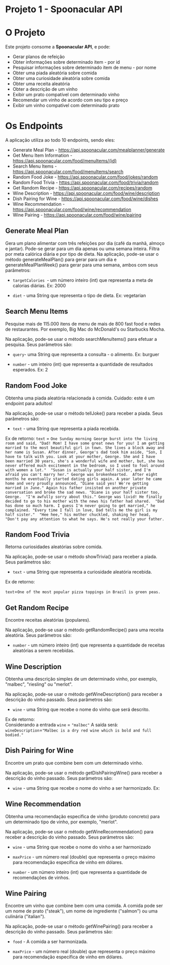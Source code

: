 
# Projeto 1 - Spoonacular API

# O Projeto

Este projeto consome a **Spoonacular API**, e pode:

 - Gerar planos de refeição
 - Obter informações sobre determinado item - por id
 - Pesquisar informações sobre determinado item de menu - por nome
 - Obter uma piada aleatória sobre comida
 - Obter uma curiosidade aleatória sobre comida
 - Obter uma receita aleatória
 - Obter a descrição de um vinho
 - Exibir um prato compatível com determinado vinho
 - Recomendar um vinho de acordo com seu tipo e preço
 - Exibir um vinho compatível com determinado prato

# Os Endpoints

A aplicação utiliza ao todo 10 endpoints, sendo eles:

 - Generate Meal Plan - https://api.spoonacular.com/mealplanner/generate
 - Get Menu Item Information - https://api.spoonacular.com/food/menuItems/{id}
 - Search Menu Items - https://api.spoonacular.com/food/menuItems/search
 - Random Food Joke - https://api.spoonacular.com/food/jokes/random
 - Random Food Trivia - https://api.spoonacular.com/food/trivia/random
 - Get Random Recipe - https://api.spoonacular.com/recipes/random
 - Wine Description - https://api.spoonacular.com/food/wine/description
 - Dish Pairing for Wine - https://api.spoonacular.com/food/wine/dishes
 - Wine Recommendation - https://api.spoonacular.com/food/wine/recommendation
 - Wine Pairing - https://api.spoonacular.com/food/wine/pairing

## Generate Meal Plan

Gera um plano alimentar com três refeições por dia (café da manhã, almoço e jantar). Pode-se gerar para um dia apenas ou uma semana inteira. 
Filtra por meta calórica diária e por tipo de dieta.
Na aplicação, pode-se usar o método generateMealPlan() para gerar para um dia e generateMealPlanWeek() para gerar para uma semana, ambos com seus parâmetros:

 - `targetCalories `- um número inteiro (int) que representa a meta de calorias diárias. 
 Ex: 2000
 
 - `diet` - uma String que representa o tipo de dieta. 
 Ex: vegetarian

##  Search Menu Items

Pesquise mais de 115.000 itens de menu de mais de 800 fast food e redes de restaurantes. Por exemplo, Big Mac do McDonald's ou Starbucks Mocha.

Na aplicação, pode-se usar o método searchMenuItems() para efetuar a pesquisa. Seus parâmetros são:

 - `query`- uma String que representa a consulta - o alimento. 
 Ex: burguer
 
 - `number` - um inteiro (int) que representa a quantidade de resultados esperados.
 Ex: 2

## Random Food Joke

Obtenha uma piada aleatória relacionada à comida. Cuidado: este é um endpoint para adultos!

Na aplicação, pode-se usar o método tellJoke() para receber a piada. Seus parâmetros são:

 - `text` - uma String que representa a piada recebida. 
 
Ex de retorno:
`text` = `One Sunday morning George burst into the living room and said, "Dad! Mom! I have some great news for you! I am getting married to the most beautiful girl in town. She lives a block away and her name is Susan. After dinner, George's dad took him aside, "Son, I have to talk with you. Look at your mother, George. She and I have been married 30 years, she's a wonderful wife and mother, but, she has never offered much excitement in the bedroom, so I used to fool around with women a lot." 
"Susan is actually your half sister, and I'm afraid you can't marry her." George was brokenhearted. 
After eight months he eventually started dating girls again. A year later he came home and very proudly announced, "Diane said yes! We're getting married in June." Again his father insisted on another private conversation and broke the sad news. "Diane is your half sister too, George. 
"I'm awfully sorry about this." George was livid! He finally decided to go to his mother with the news his father had shared. 
"Dad has done so much harm. I guess I'm never going to get married," he complained. "Every time I fall in love, Dad tells me the girl is my half sister." 
"Hee hee," his mother chuckled, shaking her head, "Don't pay any attention to what he says. He's not really your father.`

## Random Food Trivia

Retorna curiosidades aleatórias sobre comida.

Na aplicação, pode-se usar o método showTrivia() para receber a piada. Seus parâmetros são:

 - `text` - uma String que representa a curiosidade aleatória recebida.

Ex de retorno: 

`text`=`One of the most popular pizza toppings in Brazil is green peas.`

## Get Random Recipe

Encontre receitas aleatórias (populares). 

Na aplicação, pode-se usar o método getRandomRecipe() para uma receita aleatória. Seus parâmetros são:

 - `number` - um número inteiro (int) que representa a quantidade de
   receitas aleatórias a serem recebidas.

## Wine Description

Obtenha uma descrição simples de um determinado vinho, por exemplo, "malbec", "riesling" ou "merlot".

Na aplicação, pode-se usar o método getWineDescription() para receber a descrição do vinho passado. Seus parâmetros são:

 - `wine` - uma String que recebe o nome do vinho que será descrito.
 
Ex de retorno:  
Considerando a entrada `wine` = `"malbec"`
A saída será: 
`wineDescription`=`"Malbec is a dry red wine which is bold and full bodied."`

## Dish Pairing for Wine

Encontre um prato que combine bem com um determinado vinho.

Na aplicação, pode-se usar o método getDishPairingWine() para receber a descrição do vinho passado. Seus parâmetros são:

 - `wine` - uma String que recebe o nome do vinho a ser harmonizado.
 Ex: 

## Wine Recommendation

Obtenha uma recomendação específica de vinho (produto concreto) para um determinado tipo de vinho, por exemplo, "merlot".

Na aplicação, pode-se usar o método getWineRecommendation() para receber a descrição do vinho passado. Seus parâmetros são:

 - `wine` - uma String que recebe o nome do vinho a ser harmonizado
 
 - `maxPrice` - um número real (double) que representa o preço máximo para recomendação específica de vinho em dólares. 
 
 - `number` - um número inteiro (int) que representa a quantidade de recomendações de vinhos.

## Wine Pairing

Encontre um vinho que combine bem com uma comida. A comida pode ser um nome de prato ("steak"), um nome de ingrediente ("salmon") ou uma culinária ("italian").

Na aplicação, pode-se usar o método getWinePairing() para receber a descrição do vinho passado. Seus parâmetros são:

 - `food` - A comida a ser harmonizada.
 
 - `maxPrice` - um número real (double) que representa o preço máximo para recomendação específica de vinho em dólares.
